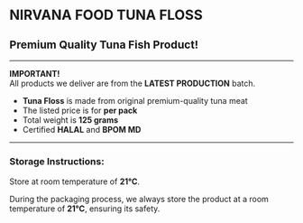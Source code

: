 <h1 style="font-size: 1.5rem; font-weight: bold;">NIRVANA FOOD TUNA FLOSS</h1>

<h2 style="font-size: 1.2rem; font-weight: bold;">Premium Quality Tuna Fish Product!</h2>

---

**IMPORTANT!**  
All products we deliver are from the **LATEST PRODUCTION** batch.

- **Tuna Floss** is made from original premium-quality tuna meat
- The listed price is for **per pack**
- Total weight is **125 grams**
- Certified **HALAL** and **BPOM MD**

---

### Storage Instructions:

Store at room temperature of **21°C**.

During the packaging process, we always store the product at a room temperature of **21°C**, ensuring its safety.
